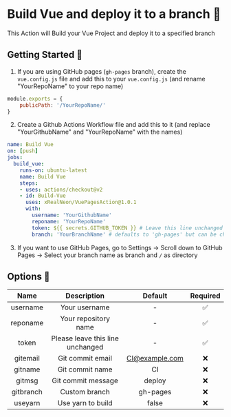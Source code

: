 # Build Vue and deploy it to a branch 🚀
This Action will Build your Vue Project and deploy it to a specified branch

## Getting Started 🎉
1. If you are using GitHub pages (`gh-pages` branch), create the `vue.config.js` file and add this to your `vue.config.js` (and rename "YourRepoName" to your repo name)
```javascript
module.exports = {
    publicPath: '/YourRepoName/'
}
```
2. Create a Github Actions Workflow file and add this to it (and replace "YourGithubName" and "YourRepoName" with the names)
```yml
name: Build Vue
on: [push]
jobs:
  build_vue:
    runs-on: ubuntu-latest
    name: Build Vue
    steps:
    - uses: actions/checkout@v2
    - id: Build-Vue
      uses: xRealNeon/VuePagesAction@1.0.1
      with:
        username: 'YourGithubName'
        reponame: 'YourRepoName'
        token: ${{ secrets.GITHUB_TOKEN }} # Leave this line unchanged
        branch: 'YourBranchName' # defaults to 'gh-pages' but can be changed
```
3. If you want to use GitHub Pages, go to Settings -> Scroll down to GitHub Pages -> Select your branch name as branch and `/` as directory 

## Options 🔧
|   Name    |            Description           |     Default    | Required |
|:---------:|:--------------------------------:|:--------------:|:--------:|
| username  |           Your username          |        -       |     ✅    |
| reponame  |       Your repository name       |        -       |     ✅    |
|   token   | Please leave this line unchanged |        -       |     ✅    |
| gitemail  |         Git commit email         | CI@example.com |     ❌    |
|  gitname  |          Git commit name         |       CI       |     ❌    |
|  gitmsg   |        Git commit message        |     deploy     |     ❌    |
| gitbranch |           Custom branch          |    gh-pages    |     ❌    |
|  useyarn  |         Use yarn to build        |      false     |     ❌    |
